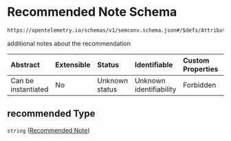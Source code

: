 # Recommended Note Schema

```txt
https://opentelemetry.io/schemas/v1/semconv.schema.json#/$defs/Attribute/allOf/0/properties/requirement_level/oneOf/2/oneOf/1/properties/recommended
```

additional notes about the recommendation

| Abstract            | Extensible | Status         | Identifiable            | Custom Properties | Additional Properties | Access Restrictions | Defined In                                                                           |
| :------------------ | :--------- | :------------- | :---------------------- | :---------------- | :-------------------- | :------------------ | :----------------------------------------------------------------------------------- |
| Can be instantiated | No         | Unknown status | Unknown identifiability | Forbidden         | Allowed               | none                | [semconv.schema.json\*](../../../schemas/semconv.schema.json "open original schema") |

## recommended Type

`string` ([Recommended Note](../attribute/semconv-opentelemetry-semantic-convention-schema-definitions-attribute-allof-attribute-full-specification-properties-requirement-level-oneof-recommended-oneof-recommended-with-note-properties-recommended-note.md))
